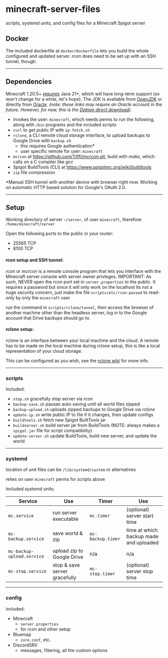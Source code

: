 # minecraft-server-files
scripts, systemd units, and config files for a Minecraft Spigot server

## Docker
The included dockerfile at `docker/Dockerfile` lets you build the whole configured and updated server. *rcon* does need to be set up with an SSH tunnel, though.

---
## Dependencies
Minecraft 1.20.5+ [requires](https://minecraft.wiki/w/Java_Edition_1.20.5) Java 21+, which will have long-term support (so won't change for a while, let's hope).
The JDK is available from [OpenJDK](https://openjdk.org/projects/jdk/21/) or directly from [Oracle](https://www.oracle.com/java/technologies/downloads/#java21).
*(note: these links may require an Oracle account in the future. However, for now, this is the [Debian direct download](https://download.oracle.com/java/21/latest/jdk-21_linux-x64_bin.deb)).*

- invokes the user: `minecraft`, which needs perms to run the following, along with `/bin` programs and the included
scripts
- `curl` to get public IP with `ip-fetch.sh`
- `rclone`, a CLI remote cloud storage interface, to upload backups to Google Drive with `backup.sh`
  - this requires Google authentication*
  - user specific remote for user: `minecraft`
- `mcrcon` at https://github.com/Tiiffi/mcrcon.git, build with *make*, which calls on a C compiler like *gcc*
- Spigot BuildTools (CLI) at https://www.spigotmc.org/wiki/buildtools
- `zip` file compression

*Manual SSH tunnel with another device with browser right now.
Working on automatic HTTP based solution for Google's OAuth 2.0.

---
## Setup
Working directory of server `~/server`, of user `minecraft`, therefore: `/home/minecraft/server`

Open the following ports to the public in your router:
- 25565 TCP
- 8100 TCP

#### *rcon* setup and SSH tunnel:
*rcon* or *mcrcon* is a remote console program that lets you interface with the Minecraft server console with server owner privleges.
IMPORTANT: As such, NEVER open the rcon port set in `server.properties` to the public.
It requires a password but since it will only work on the localhost its not a huge security concern, just make the file `scripts/etc/rcon-passwd` to read-only by only the `minecraft` user

run the command in `scripts/rclone/tunnel`, then access the browser of another machine other than the headless server, log in to the Google account that Drive backups should go to.

#### *rclone* setup:
rclone is an interface between your local machine and the cloud. A remote has to be made on the local machine during rclone setup, this is like a local representation of your cloud storage.

This can be configured as you wish, see the [rclone wiki](https://rclone.org/drive/) for more info.

---
### scripts

Included:
- `stop.sh` gracefully stop server via *rcon*
- `backup-save.sh` pauses auto-saving until all world files zipped
- `backup-upload.sh` uploads zipped backups to Google Drive via *rclone*
- `update-ip.sh` write public IP to file if it changes, then update configs
- `buildtools.sh` fetch new Spigot BuiltTools jar
- `buildserver.sh` build server jar from BuildTools (NOTE: always makes a `spigot.jar` file for script compatibility)
- `update-server.sh` update BuildTools, build new server, and update the world

---
### systemd
location of unit files can be `/lib/systemd/system` or alternatives

relies on user `minecraft` perms for scripts above

Included systemd units:

| Service                    | Use                           | Timer             | Use                                    |
|----------------------------|-------------------------------|-------------------|----------------------------------------|
| `mc.service`               | run server executable         | `mc.timer`        | (optional) server start time           |
| `mc-backup.service`        | save world & zip              | `mc-backup.timer` | time at which backup made and uploaded |
| `mc-backup-upload.service` | upload zip to Google Drive    | n/a               | n/a                                    |
| `mc-stop.service`          | stop & save server gracefully | `mc-stop.timer`   | (optional) server stop time            |
---
### config
included:
- Minecraft
  - `server.properties`
  - for rcon and other setup
- Bluemap
  - `core.conf`, etc.
- DiscordSRV
  - messages, filtering, all the custom options
